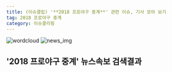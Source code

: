 ```yaml
---
title: (이슈클립) '**2018 프로야구 중계**' 관련 이슈, 기사 모아 보기
tag: 2018 프로야구 중계
category: 이슈클리핑
---
```

![wordcloud](https://s3.ap-northeast-2.amazonaws.com/lyrics101-wordcloud/2018-09-29-1538211721.png)
![news_img](https://user-images.githubusercontent.com/42597476/44507050-1206f400-a6e4-11e8-8d98-7ffbfebb353f.png)
## **'**2018 프로야구 중계**'** 뉴스속보 검색결과

